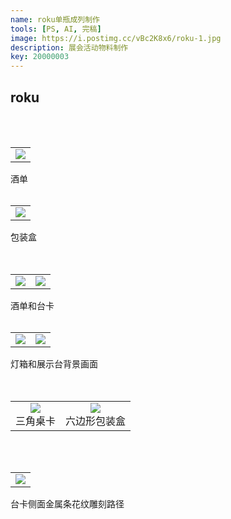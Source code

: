 ```yaml
---
name: roku单瓶成列制作
tools: [PS, AI, 完稿]
image: https://i.postimg.cc/vBc2K8x6/roku-1.jpg
description: 展会活动物料制作
key: 20000003
---
```


## roku
<br />
<br />

<table>
<tr>
<td><center><img src="https://i.postimg.cc/0Qgp08vf/2-04.jpg"></center></td>
</tr>
</table>
酒单   
<br />
<br />

<table>
<tr>
<td><center><img src="https://i.postimg.cc/6qcnKnvj/0102-01.jpg"></center></td>
</tr>
</table>
包装盒
<br />
<br />
<br />

<table>
<tr>
<td><center><img src="https://i.postimg.cc/fRLjw25x/210x297mm-p-02.jpg"></center></td>
<td><center><img src="https://i.postimg.cc/jSF6CHkB/131-X172mm-02.jpg"></center></td>
</tr>
</table>  
酒单和台卡  
<br />
<br />

<table>
<tr>
<td><center><img src="https://i.postimg.cc/BQNBf95S/589x680mm-02.jpg"></center></td>
<td><center><img src="https://i.postimg.cc/VN0qtJxv/POSM-132x38mm-01.jpg"></center></td>
</tr>
</table>
灯箱和展示台背景画面
<br />
<br />
<br />

<table>
<tr>
<td><center><img src="https://i.postimg.cc/bNq95NtV/100x385mm-02.jpg"></center>三角桌卡</td>
<td><center><img src="https://i.postimg.cc/rmS5hvFL/p-01.jpg"></center>六边形包装盒</td>
</tr>
</table>
<br />
<br />

<table>
<tr>
<td><center><img src="https://i.postimg.cc/prRz3qp5/131x172mm-02.jpg"></center></td>
</tr>
</table>
台卡侧面金属条花纹雕刻路径   
<br />
<br />